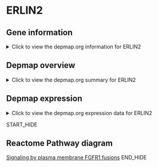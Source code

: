 <h1>ERLIN2</h1>

<h2>Gene information</h2>
<details>
  <summary>Click to view the depmap.org information for ERLIN2</summary>
  <iframe src="https://depmap.org/portal/gene/ERLIN2?tab=about" style="border:none;width:100%;height:800px"></iframe>
</details>

<h2>Depmap overview</h2>
<details>
  <summary>Click to view the depmap.org summary for ERLIN2</summary>
  <iframe src="https://depmap.org/portal/gene/ERLIN2?tab=overview" style="border:none;width:100%;height:800px"></iframe>
</details>

<h2>Depmap expression</h2>
<details>
  <summary>Click to view the depmap.org expression data for ERLIN2</summary>
  <iframe src="https://depmap.org/portal/gene/ERLIN2?tab=characterization" style="border:none;width:100%;height:800px"></iframe>
</details>


START_HIDE
<h2>Reactome Pathway diagram</h2>
<a href="https://reactome.org/PathwayBrowser/#/R-HSA-8853336">Signaling by plasma membrane FGFR1 fusions</a>
END_HIDE


